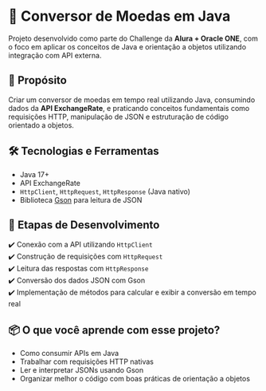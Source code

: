 # 💱 Conversor de Moedas em Java

Projeto desenvolvido como parte do Challenge da **Alura + Oracle ONE**, com o foco em aplicar os conceitos de Java e orientação a objetos utilizando integração com API externa.

## 🎯 Propósito

Criar um conversor de moedas em tempo real utilizando Java, consumindo dados da **API ExchangeRate**, e praticando conceitos fundamentais como requisições HTTP, manipulação de JSON e estruturação de código orientado a objetos.

## 🛠️ Tecnologias e Ferramentas

- Java 17+
- API ExchangeRate
- `HttpClient`, `HttpRequest`, `HttpResponse` (Java nativo)
- Biblioteca [Gson](https://github.com/google/gson) para leitura de JSON

## 🚧 Etapas de Desenvolvimento

✔️ Conexão com a API utilizando `HttpClient`  
✔️ Construção de requisições com `HttpRequest`  
✔️ Leitura das respostas com `HttpResponse`  
✔️ Conversão dos dados JSON com Gson  
✔️ Implementação de métodos para calcular e exibir a conversão em tempo real

## 📦 O que você aprende com esse projeto?

- Como consumir APIs em Java
- Trabalhar com requisições HTTP nativas
- Ler e interpretar JSONs usando Gson
- Organizar melhor o código com boas práticas de orientação a objetos
